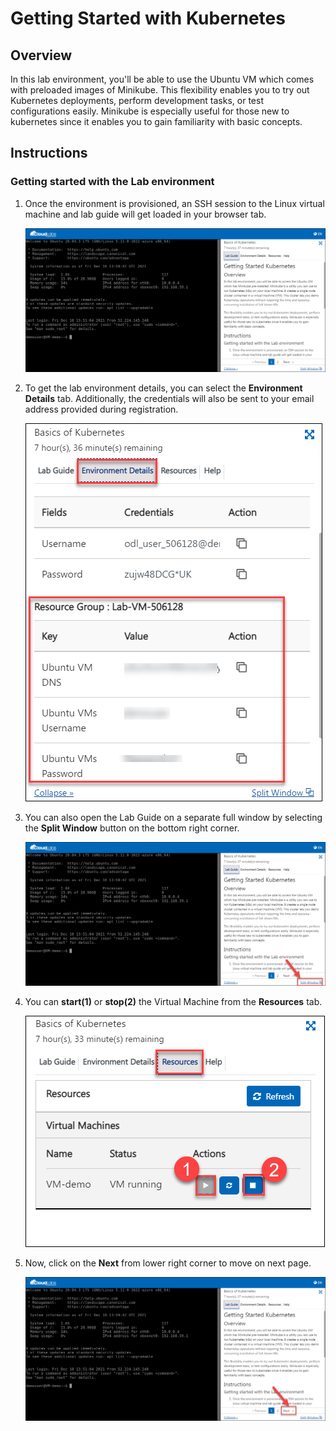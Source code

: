 # Getting Started with Kubernetes


## Overview

In this lab environment, you'll be able to use the Ubuntu VM which comes with preloaded images of Minikube. This flexibility enables you to try out Kubernetes deployments, perform development tasks, or test configurations easily. Minikube is especially useful for those new to kubernetes since it enables you to gain familiarity with basic concepts.


## Instructions

### Getting started with the Lab environment

1. Once the environment is provisioned, an SSH session to the Linux virtual machine and lab guide will get loaded in your browser tab. 
   
   ![](./media/minikube-01.png)

1. To get the lab environment details, you can select the **Environment Details** tab. Additionally, the credentials will also be sent to your email address provided during registration.

   ![](./media/minikube-02.png)
   
1. You can also open the Lab Guide on a separate full window by selecting the **Split Window** button on the bottom right corner.

   ![](./media/minikube-03.png)

1. You can **start(1)** or **stop(2)** the Virtual Machine from the **Resources** tab.

   ![](./media/minikube-04.png)
   
1. Now, click on the **Next** from lower right corner to move on next page.
   
    ![](./media/minikube-05.png)

